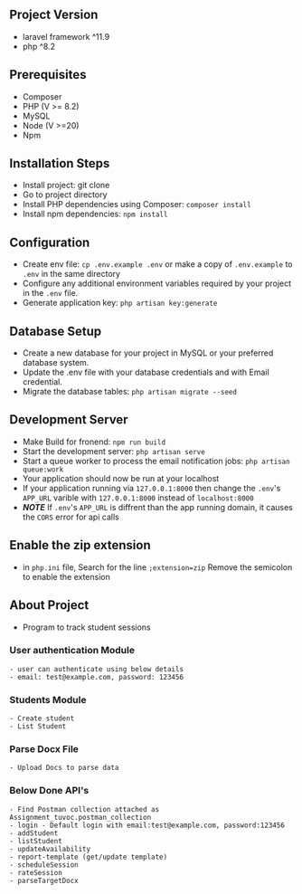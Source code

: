 
## Project Version
- laravel framework ^11.9
- php ^8.2

## Prerequisites
- Composer
- PHP (V >= 8.2)
- MySQL
- Node (V >=20)
- Npm

## Installation Steps
- Install project: git clone 
- Go to project directory
- Install PHP dependencies using Composer: ```composer install```
- Install npm dependencies: ```npm install```

## Configuration
- Create env file: ```cp .env.example .env``` or make a copy of `.env.example` to `.env` in the same directory
- Configure any additional environment variables required by your project in the `.env` file.
- Generate application key: ```php artisan key:generate```

## Database Setup
- Create a new database for your project in MySQL or your preferred database system.
- Update the .env file with your database credentials and with Email credential.
- Migrate the database tables:	```php artisan migrate --seed```

## Development Server
- Make Build for fronend: ```npm run build```
- Start the development server: ```php artisan serve```
- Start a queue worker to process the email notification jobs: ```php artisan queue:work```
- Your application should now be run at your localhost
- If your application running via `127.0.0.1:8000` then change the `.env`'s `APP_URL` varible with `127.0.0.1:8000` instead of `localhost:8000`
- ***NOTE*** If `.env`'s `APP_URL` is diffrent than the app running domain, it causes the `CORS` error for api calls

## Enable the zip extension
-  in `php.ini` file, Search for the line `;extension=zip` Remove the semicolon to enable the extension

## About Project
- Program to track student sessions

### User authentication Module 
	- user can authenticate using below details
	- email: test@example.com, password: 123456

### Students Module
	- Create student
	- List Student

### Parse Docx File
	- Upload Docs to parse data

### Below Done API's 
	- Find Postman collection attached as Assignment_tuvoc.postman_collection
	- login - Default login with email:test@example.com, password:123456
	- addStudent
	- listStudent
	- updateAvailability
    - report-template (get/update template)
	- scheduleSession
	- rateSession
	- parseTargetDocx

